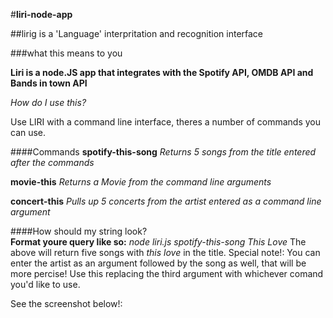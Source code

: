 #**liri-node-app**

##lirig is a 'Language'  interpritation and recognition interface     

###what this means to you

**Liri is a node.JS app that integrates with the Spotify API, OMDB API and Bands in town API**

*How do I use this?*

Use LIRI with a command line interface, theres a number  of commands you  can use.

####Commands
**spotify-this-song**
*Returns 5 songs from the title entered after the commands*

**movie-this**
*Returns a Movie from the command line arguments*

**concert-this**
*Pulls up 5 concerts from the artist entered as a command line argument*

####How should my string look?  
**Format youre query like so:** *node liri.js spotify-this-song This Love*
The above will return five songs with *this love* in the title.
Special note!: You can enter the artist as an argument followed by the song as well, that will be more percise!
Use this replacing the third argument with whichever comand you'd like to use.

See the screenshot below!:
